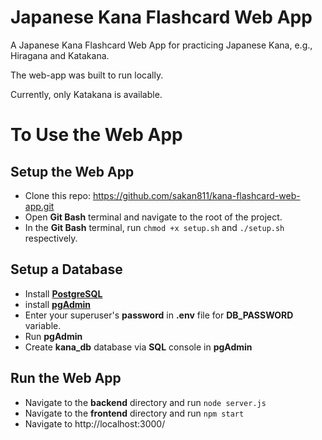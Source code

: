 # Japanese Kana Flashcard Web App

A Japanese Kana Flashcard Web App for practicing Japanese Kana, e.g., Hiragana and Katakana.

The web-app was built to run locally.

Currently, only Katakana is available.

# To Use the Web App 
## Setup the Web App 
- Clone this repo: https://github.com/sakan811/kana-flashcard-web-app.git
- Open **Git Bash** terminal and navigate to the root of the project.
- In the **Git Bash** terminal, run ```chmod +x setup.sh``` and ```./setup.sh``` respectively.

## Setup a Database
- Install **[PostgreSQL](https://www.postgresql.org/)**
- install **[pgAdmin](https://www.pgadmin.org/)**
- Enter your superuser's **password** in **.env** file for **DB_PASSWORD** variable. 
- Run **pgAdmin**
- Create **kana_db** database via **SQL** console in **pgAdmin**

## Run the Web App
- Navigate to the **backend** directory and run ```node server.js```
- Navigate to the **frontend** directory and run ```npm start```
- Navigate to http://localhost:3000/